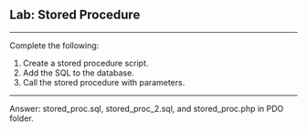 ## Lab: Stored Procedure
---
Complete the following:

1. Create a stored procedure script.
2. Add the SQL to the database.
3. Call the stored procedure with parameters.
---
Answer:
stored_proc.sql, stored_proc_2.sql, and stored_proc.php in PDO folder.
